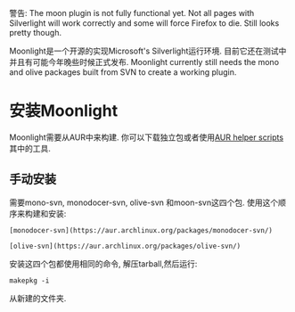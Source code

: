 警告: The moon plugin is not fully functional yet. Not all pages with Silverlight will work correctly and some will force Firefox to die. Still looks pretty though.

Moonlight是一个开源的实现Microsoft's Silverlight运行环境. 目前它还在测试中并且有可能今年晚些时候正式发布. Moonlight currently still needs the mono and olive packages built from SVN to create a working plugin.

# 安装Moonlight

Moonlight需要从AUR中来构建. 你可以下载独立包或者使用[AUR helper scripts](/index.php/AUR_helpers "AUR helpers")其中的工具.

## 手动安装

需要mono-svn, monodocer-svn, olive-svn 和moon-svn这四个包. 使用这个顺序来构建和安装:

	[monodocer-svn](https://aur.archlinux.org/packages/monodocer-svn/)

	[olive-svn](https://aur.archlinux.org/packages/olive-svn/)

安装这四个包都使用相同的命令, 解压tarball,然后运行:

```
makepkg -i 

```

从新建的文件夹.